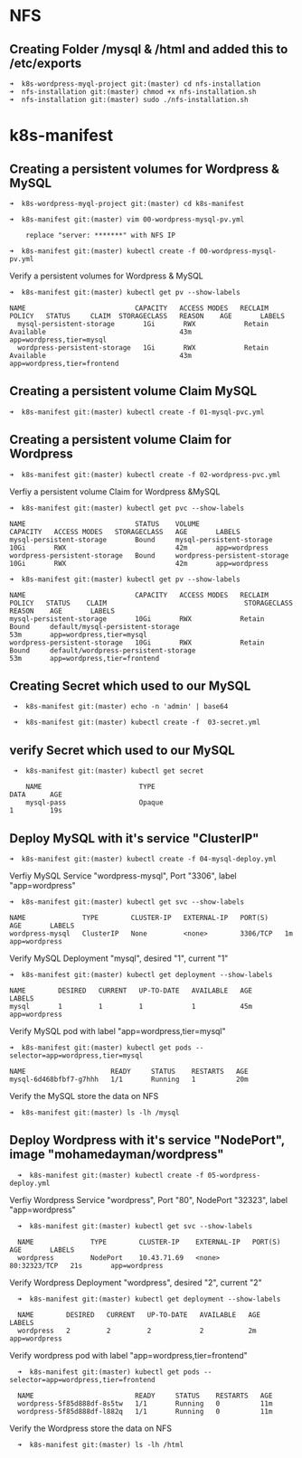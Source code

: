 # NFS

  ## Creating Folder /mysql & /html and added this to /etc/exports

    ➜  k8s-wordpress-myql-project git:(master) cd nfs-installation
    ➜  nfs-installation git:(master) chmod +x nfs-installation.sh
    ➜  nfs-installation git:(master) sudo ./nfs-installation.sh 


# k8s-manifest

  ## Creating a persistent volumes for Wordpress & MySQL

    ➜  k8s-wordpress-myql-project git:(master) cd k8s-manifest

    ➜  k8s-manifest git:(master) vim 00-wordpress-mysql-pv.yml 

        replace "server: *******" with NFS IP

    ➜  k8s-manifest git:(master) kubectl create -f 00-wordpress-mysql-pv.yml


  Verify a persistent volumes for Wordpress & MySQL

    ➜  k8s-manifest git:(master) kubectl get pv --show-labels

    NAME                           CAPACITY   ACCESS MODES   RECLAIM POLICY   STATUS     CLAIM  STORAGECLASS   REASON    AGE       LABELS
      mysql-persistent-storage       1Gi       RWX            Retain           Available                                 43m       app=wordpress,tier=mysql
      wordpress-persistent-storage   1Gi       RWX            Retain           Available                                 43m       app=wordpress,tier=frontend


  ## Creating a persistent volume Claim MySQL

    ➜  k8s-manifest git:(master) kubectl create -f 01-mysql-pvc.yml    

  ## Creating a persistent volume Claim for Wordpress

    ➜  k8s-manifest git:(master) kubectl create -f 02-wordpress-pvc.yml

   Verfiy a persistent volume Claim for Wordpress &MySQL

    ➜  k8s-manifest git:(master) kubectl get pvc --show-labels

    NAME                           STATUS    VOLUME                         CAPACITY   ACCESS MODES   STORAGECLASS   AGE       LABELS
    mysql-persistent-storage       Bound     mysql-persistent-storage       10Gi       RWX                           42m       app=wordpress
    wordpress-persistent-storage   Bound     wordpress-persistent-storage   10Gi       RWX                           42m       app=wordpress

    ➜  k8s-manifest git:(master) kubectl get pv --show-labels

    NAME                           CAPACITY   ACCESS MODES   RECLAIM POLICY   STATUS    CLAIM                                  STORAGECLASS   REASON    AGE       LABELS
    mysql-persistent-storage       10Gi       RWX            Retain           Bound     default/mysql-persistent-storage                                53m       app=wordpress,tier=mysql
    wordpress-persistent-storage   10Gi       RWX            Retain           Bound     default/wordpress-persistent-storage                            53m       app=wordpress,tier=frontend


  ## Creating Secret which used to our MySQL

     ➜  k8s-manifest git:(master) echo -n 'admin' | base64  

     ➜  k8s-manifest git:(master) kubectl create -f  03-secret.yml

  ## verify Secret which used to our MySQL

     ➜  k8s-manifest git:(master) kubectl get secret

        NAME                        TYPE                                  DATA      AGE
        mysql-pass                  Opaque                                1         19s


  ## Deploy MySQL with it's service "ClusterIP"

    ➜  k8s-manifest git:(master) kubectl create -f 04-mysql-deploy.yml

  Verfiy MySQL Service "wordpress-mysql", Port "3306", label "app=wordpress"

    ➜  k8s-manifest git:(master) kubectl get svc --show-labels

    NAME              TYPE        CLUSTER-IP   EXTERNAL-IP   PORT(S)    AGE       LABELS
    wordpress-mysql   ClusterIP   None         <none>        3306/TCP   1m        app=wordpress

  Verify MySQL Deployment "mysql", desired "1", current "1"

    ➜  k8s-manifest git:(master) kubectl get deployment --show-labels

    NAME        DESIRED   CURRENT   UP-TO-DATE   AVAILABLE   AGE       LABELS
    mysql       1         1         1            1           45m       app=wordpress

  Verify MySQL pod with label "app=wordpress,tier=mysql"

    ➜  k8s-manifest git:(master) kubectl get pods --selector=app=wordpress,tier=mysql

    NAME                     READY     STATUS    RESTARTS   AGE
    mysql-6d468bfbf7-g7hhh   1/1       Running   1          20m

  Verify the MySQL store the data on NFS

    ➜  k8s-manifest git:(master) ls -lh /mysql


  ## Deploy Wordpress with it's service "NodePort", image "mohamedayman/wordpress"

      ➜  k8s-manifest git:(master) kubectl create -f 05-wordpress-deploy.yml

  Verfiy Wordpress Service "wordpress", Port "80", NodePort "32323", label "app=wordpress"

      ➜  k8s-manifest git:(master) kubectl get svc --show-labels

      NAME              TYPE        CLUSTER-IP    EXTERNAL-IP   PORT(S)        AGE       LABELS
      wordpress         NodePort    10.43.71.69   <none>        80:32323/TCP   21s       app=wordpress

  Verify Wordpress Deployment "wordpress", desired "2", current "2"

      ➜  k8s-manifest git:(master) kubectl get deployment --show-labels

      NAME        DESIRED   CURRENT   UP-TO-DATE   AVAILABLE   AGE       LABELS
      wordpress   2         2         2            2           2m        app=wordpress

  Verify wordpress pod with label "app=wordpress,tier=frontend"

      ➜  k8s-manifest git:(master) kubectl get pods --selector=app=wordpress,tier=frontend

      NAME                         READY     STATUS    RESTARTS   AGE
      wordpress-5f85d888df-8s5tw   1/1       Running   0          11m
      wordpress-5f85d888df-l882q   1/1       Running   0          11m

  Verify the Wordpress store the data on NFS
  
      ➜  k8s-manifest git:(master) ls -lh /html

      

